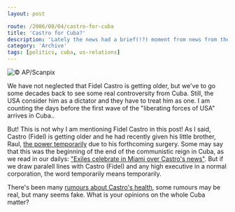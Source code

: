 ```yaml
---
layout: post

route: /2006/08/04/castro-for-cuba
title: 'Castro for Cuba?'
description: 'Lately the news had a brief(!?) moment from news from the Middle East. The news came from the only communist state in the Western Hemisphere, Cuba.'
category: 'Archive'
tags: [politics, cuba, us-relations]
---
```



![© AP/Scanpix](/img/blog/imge7dc9ba36a726bc1161d86692f6271f5.webp)

We have not neglected that Fidel Castro is getting older, but we've to go some decades back to see some real controversity from Cuba. Still, the USA consider him as a dictator and they have to treat him as one. I am counting the days before the first wave of the "liberating forces of USA" arrives in Cuba..

But! This is not why I am mentioning Fidel Castro in this post! As I said, Castro (Fidel) is getting older and he had recently given his little brother, Raul, [the power temporarily](http://today.reuters.com/news/articlenews.aspx?type=topNews&storyID=2006-08-01T032602Z_01_N31365302_RTRUKOC_0_US-CUBA-CASTRO.xml) due to his forthcoming surgery. Some may say that this was the beginning of the end of the communistic reign in Cuba, as we read in our dailys: ["Exiles celebrate in Miami over Castro's news"](http://today.reuters.com/news/articlenews.aspx?type=domesticNews&storyID=2006-08-01T051933Z_01_N31345162_RTRUKOC_0_US-CUBA-CASTRO-MIAMI.xml). But if we draw paralell lines with Castro (Fidel) and any high executive in a normal corporation, the word temporarily means temporarily.

There's been many [rumours about Castro's health](http://today.reuters.com/news/articlenews.aspx?type=topNews&storyid=2006-08-01T024715Z_01_N31367531_RTRUKOT_0_TEXT0.xml), some rumours may be real, but many seems fake. What is your opinions on the whole Cuba matter?
